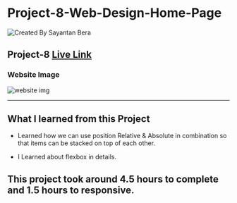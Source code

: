 # Project-8-Web-Design-Home-Page

![Created By Sayantan Bera](https://img.shields.io/badge/Created%20By-Sayantan%20Bera-blue)

## **Project-8** [Live Link](https://web-design-sayantan.netlify.app/)

### Website Image

![website img](./screeenshot/poster.png)

---

## What I learned from this Project

- Learned how we can use position Relative & Absolute in combination so that items can be stacked on top of each other.

- I Learned about flexbox in details.

## This project took around 4.5 hours to complete and 1.5 hours to responsive.
